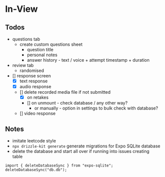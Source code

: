 # In-View

## Todos
- questions tab
    - create custom questions sheet
        - question title
        - personal notes
        - answer history - text / voice + attempt timestamp + duration
- review tab
    - randomised
- [] response screen
    - [x] text response
    - [x] audio response
    - [] delete recorded media file if not submitted
        - [x] on retakes
        - [] on unmount - check database / any other way?
            - or manually - option in settings to bulk check with database?
    - [] video response

## Notes
- imitate leetcode style
- `npx drizzle-kit generate` generate migrations for Expo SQLite database
- delete the database and start all over if running into issues creating table
```
import { deleteDatabaseSync } from "expo-sqlite";
deleteDatabaseSync("db.db");
```
